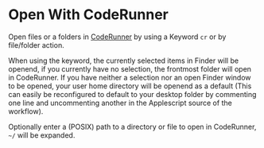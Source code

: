 Open With CodeRunner
===
Open files or a folders in [CodeRunner](krillapps.com/coderunner/) by using a Keyword `cr` or by file/folder action.

When using the keyword, the currently selected items in Finder will be openend, if you currently have no selection, the frontmost folder will open in CodeRunner. If you have neither a selection nor an open Finder window to be opened, your user home directory will be openend as a default (This can easily be reconfigured to default to your desktop folder by commenting one line and uncommenting another in the Applescript source of the workflow).

Optionally enter a (POSIX) path to a directory or file to open in CodeRunner, `~/` will be expanded.
